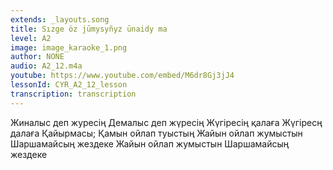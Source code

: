 ```yaml
---
extends: _layouts.song
title: Sızge öz jūmysyñyz ūnaidy ma
level: A2
image: image_karaoke_1.png
author: NONE
audio: A2_12.m4a
youtube: https://www.youtube.com/embed/M6dr8Gj3jJ4
lessonId: CYR_A2_12_lesson
transcription: transcription 
---
```

Жиналыс деп журесің
Демалыс деп жүресің
Жүгіресің қалаға Жүгіресң
далаға
Қайырмасы;
Қамын ойлап туыстың
Жайын ойлап жумыстын
Шаршамайсың жездеке
Жайын ойлап жумыстын
Шаршамайсың жездеке